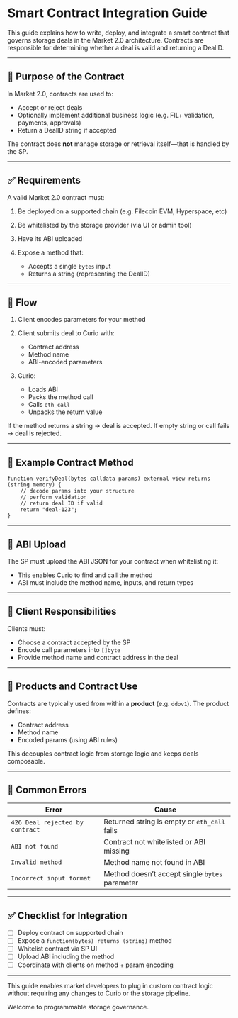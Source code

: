 # Smart Contract Integration Guide

This guide explains how to write, deploy, and integrate a smart contract that governs storage deals in the Market 2.0 architecture. Contracts are responsible for determining whether a deal is valid and returning a DealID.

---

## 🎯 Purpose of the Contract

In Market 2.0, contracts are used to:

* Accept or reject deals
* Optionally implement additional business logic (e.g. FIL+ validation, payments, approvals)
* Return a DealID string if accepted

The contract does **not** manage storage or retrieval itself—that is handled by the SP.

---

## ✅ Requirements

A valid Market 2.0 contract must:

1. Be deployed on a supported chain (e.g. Filecoin EVM, Hyperspace, etc)
2. Be whitelisted by the storage provider (via UI or admin tool)
3. Have its ABI uploaded
4. Expose a method that:

    * Accepts a single `bytes` input
    * Returns a string (representing the DealID)

---

## 🔁 Flow

1. Client encodes parameters for your method
2. Client submits deal to Curio with:

    * Contract address
    * Method name
    * ABI-encoded parameters
3. Curio:

    * Loads ABI
    * Packs the method call
    * Calls `eth_call`
    * Unpacks the return value

If the method returns a string → deal is accepted. If empty string or call fails → deal is rejected.

---

## 🧪 Example Contract Method

```solidity
function verifyDeal(bytes calldata params) external view returns (string memory) {
    // decode params into your structure
    // perform validation
    // return deal ID if valid
    return "deal-123";
}
```

---

## 📜 ABI Upload

The SP must upload the ABI JSON for your contract when whitelisting it:

* This enables Curio to find and call the method
* ABI must include the method name, inputs, and return types

---

## 🔐 Client Responsibilities

Clients must:

* Choose a contract accepted by the SP
* Encode call parameters into `[]byte`
* Provide method name and contract address in the deal

---

## 🧩 Products and Contract Use

Contracts are typically used from within a **product** (e.g. `ddov1`). The product defines:

* Contract address
* Method name
* Encoded params (using ABI rules)

This decouples contract logic from storage logic and keeps deals composable.

---

## 🚫 Common Errors

| Error                           | Cause                                          |
| ------------------------------- | ---------------------------------------------- |
| `426 Deal rejected by contract` | Returned string is empty or `eth_call` fails   |
| `ABI not found`                 | Contract not whitelisted or ABI missing        |
| `Invalid method`                | Method name not found in ABI                   |
| `Incorrect input format`        | Method doesn’t accept single `bytes` parameter |

---

## ✅ Checklist for Integration

* [ ] Deploy contract on supported chain
* [ ] Expose a `function(bytes) returns (string)` method
* [ ] Whitelist contract via SP UI
* [ ] Upload ABI including the method
* [ ] Coordinate with clients on method + param encoding

---

This guide enables market developers to plug in custom contract logic without requiring any changes to Curio or the storage pipeline.

Welcome to programmable storage governance.
